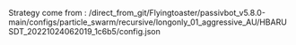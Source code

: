 Strategy come from : /direct_from_git/Flyingtoaster/passivbot_v5.8.0-main/configs/particle_swarm/recursive/longonly_01_aggressive_AU/HBARUSDT_20221024062019_1c6b5/config.json